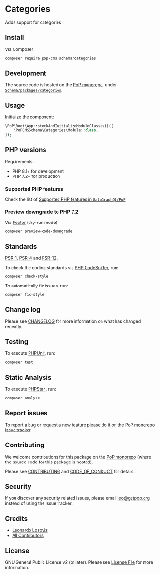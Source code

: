 # Categories

<!--
[![Build Status][ico-travis]][link-travis]
[![Quality Score][ico-code-quality]][link-code-quality]
[![Software License][ico-license]](LICENSE.md)
[![Latest Version on Packagist][ico-version]][link-packagist]
[![Coverage Status][ico-scrutinizer]][link-scrutinizer]
[![Total Downloads][ico-downloads]][link-downloads]
-->

Adds support for categories

## Install

Via Composer

``` bash
composer require pop-cms-schema/categories
```

## Development

The source code is hosted on the [PoP monorepo](https://github.com/GatoGraphQL/PoP), under [`Schema/packages/categories`](https://github.com/GatoGraphQL/PoP/tree/master/layers/Schema/packages/categories).

## Usage

Initialize the component:

``` php
\PoP\Root\App::stockAndInitializeModuleClasses([([
    \PoPCMSSchema\Categories\Module::class,
]);
```

## PHP versions

Requirements:

- PHP 8.1+ for development
- PHP 7.2+ for production

### Supported PHP features

Check the list of [Supported PHP features in `GatoGraphQL/PoP`](https://github.com/GatoGraphQL/PoP/blob/master/docs/supported-php-features.md)

### Preview downgrade to PHP 7.2

Via [Rector](https://github.com/rectorphp/rector) (dry-run mode):

```bash
composer preview-code-downgrade
```

## Standards

[PSR-1](https://www.php-fig.org/psr/psr-1), [PSR-4](https://www.php-fig.org/psr/psr-4) and [PSR-12](https://www.php-fig.org/psr/psr-12).

To check the coding standards via [PHP CodeSniffer](https://github.com/squizlabs/PHP_CodeSniffer), run:

``` bash
composer check-style
```

To automatically fix issues, run:

``` bash
composer fix-style
```

## Change log

Please see [CHANGELOG](CHANGELOG.md) for more information on what has changed recently.

## Testing

To execute [PHPUnit](https://phpunit.de/), run:

``` bash
composer test
```

## Static Analysis

To execute [PHPStan](https://github.com/phpstan/phpstan), run:

``` bash
composer analyse
```

## Report issues

To report a bug or request a new feature please do it on the [PoP monorepo issue tracker](https://github.com/GatoGraphQL/PoP/issues).

## Contributing

We welcome contributions for this package on the [PoP monorepo](https://github.com/GatoGraphQL/PoP) (where the source code for this package is hosted).

Please see [CONTRIBUTING](CONTRIBUTING.md) and [CODE_OF_CONDUCT](CODE_OF_CONDUCT.md) for details.

## Security

If you discover any security related issues, please email leo@getpop.org instead of using the issue tracker.

## Credits

- [Leonardo Losoviz][link-author]
- [All Contributors][link-contributors]

## License

GNU General Public License v2 (or later). Please see [License File](LICENSE.md) for more information.

[ico-version]: https://img.shields.io/packagist/v/pop-cms-schema/categories.svg?style=flat-square
[ico-license]: https://img.shields.io/badge/license-GPLv2-brightgreen.svg?style=flat-square
[ico-travis]: https://img.shields.io/travis/pop-cms-schema/categories/master.svg?style=flat-square
[ico-scrutinizer]: https://img.shields.io/scrutinizer/coverage/g/pop-cms-schema/categories.svg?style=flat-square
[ico-code-quality]: https://img.shields.io/scrutinizer/g/pop-cms-schema/categories.svg?style=flat-square
[ico-downloads]: https://img.shields.io/packagist/dt/pop-cms-schema/categories.svg?style=flat-square

[link-packagist]: https://packagist.org/packages/pop-cms-schema/categories
[link-travis]: https://travis-ci.org/pop-cms-schema/categories
[link-scrutinizer]: https://scrutinizer-ci.com/g/pop-cms-schema/categories/code-structure
[link-code-quality]: https://scrutinizer-ci.com/g/pop-cms-schema/categories
[link-downloads]: https://packagist.org/packages/pop-cms-schema/categories
[link-author]: https://github.com/leoloso
[link-contributors]: ../../../../../../contributors
